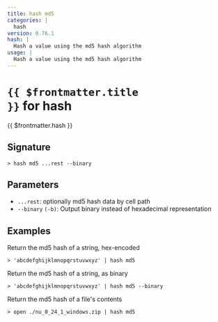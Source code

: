 ```yaml
---
title: hash md5
categories: |
  hash
version: 0.76.1
hash: |
  Hash a value using the md5 hash algorithm
usage: |
  Hash a value using the md5 hash algorithm
---
```


# <code>{{ $frontmatter.title }}</code> for hash

<div class='command-title'>{{ $frontmatter.hash }}</div>

## Signature

```> hash md5 ...rest --binary```

## Parameters

 -  `...rest`: optionally md5 hash data by cell path
 -  `--binary` `(-b)`: Output binary instead of hexadecimal representation

## Examples

Return the md5 hash of a string, hex-encoded
```shell
> 'abcdefghijklmnopqrstuvwxyz' | hash md5
```

Return the md5 hash of a string, as binary
```shell
> 'abcdefghijklmnopqrstuvwxyz' | hash md5 --binary
```

Return the md5 hash of a file's contents
```shell
> open ./nu_0_24_1_windows.zip | hash md5
```
